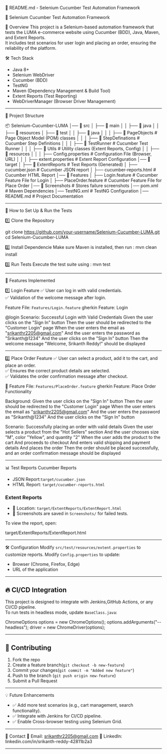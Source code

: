 
📌 README.md - Selenium Cucumber Test Automation Framework


🚀 Selenium Cucumber Test Automation Framework

📖 Overview
This project is a Selenium-based automation framework that tests the LUMA e-commerce website using Cucumber (BDD), Java, Maven, and Extent Reports.  
It includes test scenarios for user login and placing an order, ensuring the reliability of the platform.

🛠️ Tech Stack
- Java 8+
- Selenium WebDriver
- Cucumber (BDD) 
- TestNG 
- Maven (Dependency Management & Build Tool)  
- Extent Reports (Test Reporting)  
- WebDriverManager (Browser Driver Management)

---

📂 Project Structure


📦 Selenium-Cucumber-LUMA
│── 📂 src
│   ├── 📂 main
│   │   ├── 📂 java
│   │   ├── 📂 resources
│   ├── 📂 test
│   │   ├── 📂 java
│   │   │   ├── 📂 PageObjects        # Page Object Model (POM) classes
│   │   │   ├── 📂 StepDefinations    # Cucumber Step Definitions
│   │   │   ├── 📂 TestRunner         # Cucumber Test Runner
│   │   │   ├── 📂 Utils              # Utility classes (Extent Reports, Config)
│   │   ├── 📂 resources
│   │   │   ├── Config.properties     # Configuration File (Browser, URL)
│   │   │   ├── extent.properties     # Extent Report Configuration
│── 📂 target
│   ├── 📂 ExtentReports              # Test Reports (Generated)
│   ├── cucumber.json                 # Cucumber JSON report
│   ├── cucumber-reports.html         # Cucumber HTML Report
│── 📂 Features
│   ├── Login.feature                  # Cucumber Feature File for Login
│   ├── PlaceOrder.feature              # Cucumber Feature File for Place Order
│── 📂 Screenshots                      # Stores failure screenshots
│── pom.xml                              # Maven Dependencies
│── TestNG.xml                           # TestNG Configuration
│── README.md                            # Project Documentation


---

🚀 How to Set Up & Run the Tests

1️⃣ Clone the Repository

git clone https://github.com/your-username/Selenium-Cucumber-LUMA.git
cd Selenium-Cucumber-LUMA


2️⃣ Install Dependencie
Make sure Maven is installed, then run : mvn clean install


3️⃣ Run Tests
Execute the test suite using : mvn test


---
📝 Features Implemented

1️⃣ Login Feature
✅ User can log in with valid credentials.  
✅ Validation of the welcome message after login.  

Feature File: `Features/Login.feature`
gherkin
Feature: Login

  @login
  Scenario: Successful Login with Valid Credentials
    Given the user clicks on the "Sign In" button
    Then the user should be redirected to the "Customer Login" page
    When the user enters the email as "srikanthr2205@gmail.com"
    And the user enters the password as "Srikanth@1234"
    And the user clicks on the "Sign In" button
    Then the welcome message "Welcome, Srikanth Reddy!" should be displayed


---

2️⃣ Place Order Feature
✅ User can select a product, add it to the cart, and place an order.  
✅ Ensures the correct product details are selected.  
✅ Validates the order confirmation message after checkout.  

📌 Feature File: `Features/PlaceOrder.feature`
gherkin
Feature: Place Order Functionality

  Background:
    Given the user clicks on the "Sign In" button
    Then the user should be redirected to the "Customer Login" page
    When the user enters the email as "srikanthr2205@gmail.com"
    And the user enters the password as "Srikanth@1234"
    And the user clicks on the "Sign In" button

  Scenario: Successfully placing an order with valid details
    Given the user selects a product from the "Hot Sellers" section
    And the user chooses size "M", color "Yellow", and quantity "2"
    When the user adds the product to the cart
    And proceeds to checkout
    And enters valid shipping and payment details
    And places the order
    Then the order should be placed successfully, and an order confirmation message should be displayed


---

📊 Test Reports
Cucumber Reports
- JSON Report:`target/cucumber.json`
- HTML Report: `target/cucumber-reports.html`

### Extent Reports
- 📌 Location: `target/ExtentReports/ExtentReport.html`
- 📸 Screenshots are saved in `Screenshots/` for failed tests.

To view the report, open:

target/ExtentReports/ExtentReport.html


---

🛠️ Configuration
Modify `src/test/resources/extent.properties` to customize reports.
Modify `Config.properties` to update:
- Browser (Chrome, Firefox, Edge)
- URL of the application


---

## 🔥 CI/CD Integration
This project is designed to integrate with Jenkins,GitHub Actions, or any CI/CD pipeline.  
To run tests in headless mode, update `BaseClass.java`:


ChromeOptions options = new ChromeOptions();
options.addArguments("--headless");
driver = new ChromeDriver(options);


---

## 📩 Contributing
1. Fork the repo 
2. Create a feature branch(`git checkout -b new-feature`)  
3. Commit your changes(`git commit -m "Added new feature"`)  
4. Push to the branch (`git push origin new-feature`)  
5. Submit a Pull Request  

---

💡 Future Enhancements
- ✅ Add more test scenarios (e.g., cart management, search functionality).  
- ✅ Integrate with Jenkins for CI/CD pipeline.  
- ✅ Enable Cross-browser testing using Selenium Grid.  

---

🤝 Contact
📧 Email: srikanthr2205@gmail.com 
🔗 LinkedIn: linkedin.com/in/srikanth-reddy-42811b2a3

---


